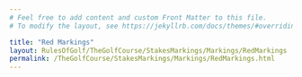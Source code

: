 ```yaml
---
# Feel free to add content and custom Front Matter to this file.
# To modify the layout, see https://jekyllrb.com/docs/themes/#overriding-theme-defaults

title: "Red Markings"
layout: RulesOfGolf/TheGolfCourse/StakesMarkings/Markings/RedMarkings
permalink: /TheGolfCourse/StakesMarkings/Markings/RedMarkings.html
---
```

